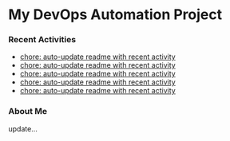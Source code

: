 # My DevOps Automation Project

### Recent Activities
<!-- activity:START -->
- [chore: auto-update readme with recent activity](https://github.com/kaigiii/mybowling-app/commit/15ad9f2a535d6522de1c144fc0edb74d39b17f5a)
- [chore: auto-update readme with recent activity](https://github.com/kaigiii/mybowling-app/commit/680fb4a3006317f238e59ace12dbf43fb1d6dcc7)
- [chore: auto-update readme with recent activity](https://github.com/kaigiii/mybowling-app/commit/4ea32c72c788660dc4c5978549ab0dec4c05fcf0)
- [chore: auto-update readme with recent activity](https://github.com/kaigiii/mybowling-app/commit/ee1af0e62623c00b83339b1cd51371ade94a89bd)
- [chore: auto-update readme with recent activity](https://github.com/kaigiii/mybowling-app/commit/4009a8c410c719bf7f6f170e6486188e26e6509b)
<!-- activity:END -->

### About Me
<!-- MYLINKS:START -->
<!-- MYLINKS:END -->

update...
